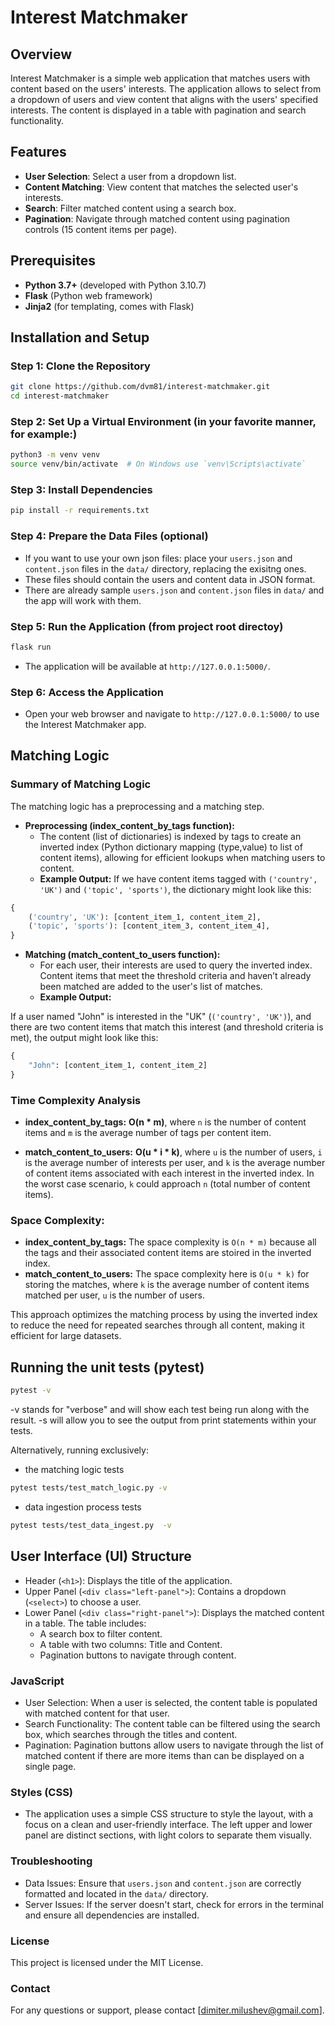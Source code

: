 # Interest Matchmaker

## Overview

Interest Matchmaker is a simple web application that matches users with content based on the users' interests. The application allows to select from a dropdown of users and view content that aligns with the users' specified interests. The content is displayed in a table with pagination and search functionality.

## Features
- **User Selection**: Select a user from a dropdown list.
- **Content Matching**: View content that matches the selected user's interests.
- **Search**: Filter matched content using a search box.
- **Pagination**: Navigate through matched content using pagination controls (15 content items per page).

## Prerequisites

- **Python 3.7+** (developed with Python 3.10.7)
- **Flask** (Python web framework)
- **Jinja2** (for templating, comes with Flask)

## Installation and Setup

### Step 1: Clone the Repository
```bash
git clone https://github.com/dvm81/interest-matchmaker.git
cd interest-matchmaker
```

### Step 2: Set Up a Virtual Environment (in your favorite manner, for example:)
```bash
python3 -m venv venv
source venv/bin/activate  # On Windows use `venv\Scripts\activate`
```
### Step 3: Install Dependencies
```bash
pip install -r requirements.txt
```
### Step 4: Prepare the Data Files (optional)
- If you want to use your own json files: place your `users.json` and `content.json` files in the `data/` directory, replacing the exisitng ones.
- These files should contain the users and content data in JSON format.
- There are already sample `users.json` and `content.json` files  in `data/` and the app will work with them. 

### Step 5: Run the Application (from project root directoy)
```bash
flask run
```
- The application will be available at `http://127.0.0.1:5000/`.

### Step 6: Access the Application
- Open your web browser and navigate to `http://127.0.0.1:5000/` to use the Interest Matchmaker app.

## Matching Logic

### Summary of Matching Logic
The matching logic has a preprocessing and a matching step. 
- **Preprocessing (index_content_by_tags function):**
  - The content (list of dictionaries) is indexed by tags to create an inverted index (Python dictionary mapping (type,value) to list of content items), allowing for efficient lookups when matching users to content.
  - **Example Output:**
If we have content items tagged with `('country', 'UK')` and `('topic', 'sports')`, the dictionary might look like this:

```python
{
    ('country', 'UK'): [content_item_1, content_item_2],
    ('topic', 'sports'): [content_item_3, content_item_4],
}
```

- **Matching (match_content_to_users function):**
  - For each user, their interests are used to query the inverted index. Content items that meet the threshold criteria and haven’t already been matched are added to the user's list of matches.
  - **Example Output:**

If a user named "John" is interested in the "UK" (`('country', 'UK')`), and there are two content items that match this interest (and threshold criteria is met), the output might look like this:

```python
{
    "John": [content_item_1, content_item_2]
}
```

### Time Complexity Analysis

- **index_content_by_tags:** **O(n * m)**, where `n` is the number of content items and `m` is the average number of tags per content item. 

- **match_content_to_users:** **O(u * i * k)**, where `u` is the number of users, `i` is the average number of interests per user, and `k` is the average number of content items associated with each interest in the inverted index. In the worst case scenario, `k` could approach `n` (total number of content items). 

### Space Complexity:
- **index_content_by_tags:** The space complexity is `O(n * m)` because all the tags and their associated content items are stoired in the inverted index.
- **match_content_to_users:** The space complexity here is `O(u * k)` for storing the matches, where `k` is the average number of content items matched per user, `u` is the number of users.

This approach optimizes the matching process by using the inverted index to reduce the need for repeated searches through all content, making it efficient for large datasets.

## Running the unit tests (pytest)
```bash
pytest -v
```
-v stands for "verbose" and will show each test being run along with the result.
-s will allow you to see the output from print statements within your tests.

Alternatively, running exclusively:
- the matching logic tests 
```bash
pytest tests/test_match_logic.py -v 
```
- data ingestion process tests 
```bash
pytest tests/test_data_ingest.py  -v 
```

## User Interface (UI) Structure
- Header (`<h1>`): Displays the title of the application.
- Upper Panel (`<div class="left-panel">`): Contains a dropdown (`<select>`) to choose a user.
- Lower Panel (`<div class="right-panel">`): Displays the matched content in a table. The table includes:
    - A search box to filter content.
    - A table with two columns: Title and Content.
    - Pagination buttons to navigate through content.

### JavaScript
- User Selection: When a user is selected, the content table is populated with matched content for that user.
- Search Functionality: The content table can be filtered using the search box, which searches through the titles and content.
- Pagination: Pagination buttons allow users to navigate through the list of matched content if there are more items than can be displayed on a single page.


### Styles (CSS)
- The application uses a simple CSS structure to style the layout, with a focus on a clean and user-friendly interface. The left upper and lower panel are distinct sections, with light colors to separate them visually.

### Troubleshooting
- Data Issues: Ensure that `users.json` and `content.json` are correctly formatted and located in the `data/` directory.
- Server Issues: If the server doesn't start, check for errors in the terminal and ensure all dependencies are installed.

### License
This project is licensed under the MIT License. 

### Contact
For any questions or support, please contact [dimiter.milushev@gmail.com].